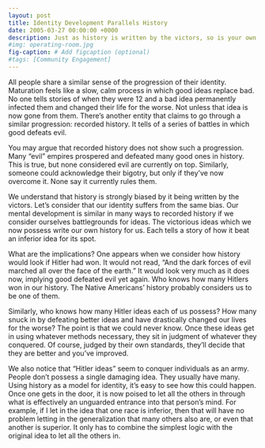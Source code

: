 ```yaml
---
layout: post
title: Identity Development Parallels History
date: 2005-03-27 00:00:00 +0000
description: Just as history is written by the victors, so is your own identity.
#img: operating-room.jpg
fig-caption: # Add figcaption (optional)
#tags: [Community Engagement]
---
```

All people share a similar sense of the progression of their identity. Maturation feels like a slow, calm process in which good ideas replace bad. No one tells stories of when they were 12 and a bad idea permanently infected them and changed their life for the worse. Not unless that idea is now gone from them. There’s another entity that claims to go through a similar progression: recorded history. It tells of a series of battles in which good defeats evil.

You may argue that recorded history does not show such a progression. Many “evil” empires prospered and defeated many good ones in history. This is true, but none considered evil are currently on top. Similarly, someone could acknowledge their bigotry, but only if they’ve now overcome it. None say it currently rules them.

We understand that history is strongly biased by it being written by the victors. Let’s consider that our identity suffers from the same bias. Our mental development is similar in many ways to recorded history if we consider ourselves battlegrounds for ideas. The victorious ideas which we now possess write our own history for us. Each tells a story of how it beat an inferior idea for its spot.

What are the implications? One appears when we consider how history would look if Hitler had won. It would not read, “And the dark forces of evil marched all over the face of the earth.” It would look very much as it does now, implying good defeated evil yet again. Who knows how many Hitlers won in our history. The Native Americans’ history probably considers us to be one of them.

Similarly, who knows how many Hitler ideas each of us possess? How many snuck in by defeating better ideas and have drastically changed our lives for the worse? The point is that we could never know. Once these ideas get in using whatever methods necessary, they sit in judgment of whatever they conquered. Of course, judged by their own standards, they’ll decide that they are better and you’ve improved.

We also notice that “Hitler ideas” seem to conquer individuals as an army. People don’t possess a single damaging idea. They usually have many. Using history as a model for identity, it’s easy to see how this could happen. Once one gets in the door, it is now poised to let all the others in through what is effectively an unguarded entrance into that person’s mind. For example, if I let in the idea that one race is inferior, then that will have no problem letting in the generalization that many others also are, or even that another is superior. It only has to combine the simplest logic with the original idea to let all the others in.
